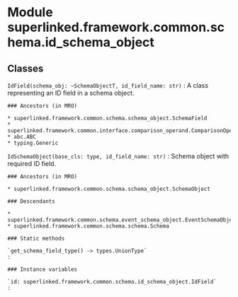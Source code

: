 Module superlinked.framework.common.schema.id_schema_object
===========================================================

Classes
-------

`IdField(schema_obj: ~SchemaObjectT, id_field_name: str)`
:   A class representing an ID field in a schema object.

    ### Ancestors (in MRO)

    * superlinked.framework.common.schema.schema_object.SchemaField
    * superlinked.framework.common.interface.comparison_operand.ComparisonOperand
    * abc.ABC
    * typing.Generic

`IdSchemaObject(base_cls: type, id_field_name: str)`
:   Schema object with required ID field.

    ### Ancestors (in MRO)

    * superlinked.framework.common.schema.schema_object.SchemaObject

    ### Descendants

    * superlinked.framework.common.schema.event_schema_object.EventSchemaObject
    * superlinked.framework.common.schema.schema.Schema

    ### Static methods

    `get_schema_field_type() ‑> types.UnionType`
    :

    ### Instance variables

    `id: superlinked.framework.common.schema.id_schema_object.IdField`
    :